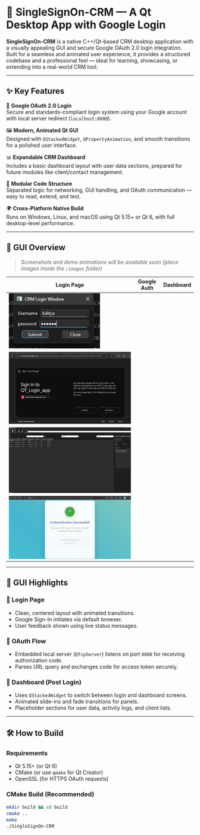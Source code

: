 # 💼 SingleSignOn-CRM — A Qt Desktop App with Google Login

**SingleSignOn-CRM** is a native C++/Qt-based CRM desktop application with a visually appealing GUI and secure Google OAuth 2.0 login integration. Built for a seamless and animated user experience, it provides a structured codebase and a professional feel — ideal for learning, showcasing, or extending into a real-world CRM tool.

---

## ✨ Key Features

🔐 **Google OAuth 2.0 Login**  
Secure and standards-compliant login system using your Google account with local server redirect (`localhost:8080`).

🖼️ **Modern, Animated Qt GUI**  
Designed with `QStackedWidget`, `QPropertyAnimation`, and smooth transitions for a polished user interface.

📊 **Expandable CRM Dashboard**  
Includes a basic dashboard layout with user data sections, prepared for future modules like client/contact management.

🔌 **Modular Code Structure**  
Separated logic for networking, GUI handling, and OAuth communication — easy to read, extend, and test.

🌍 **Cross-Platform Native Build**  
Runs on Windows, Linux, and macOS using Qt 5.15+ or Qt 6, with full desktop-level performance.

---

## 🎥 GUI Overview

> _Screenshots and demo animations will be available soon (place images inside the `/images` folder)_

| Login Page | Google Auth | Dashboard |
|------------|-------------|-----------|
| ![Login](images/login.png) | 
![OAuth](images/oauth.png) | 
![Dashboard](images/dashboard.png) | 
![Dashboard](images/succesfull_login.png) | 
---

## 🧠 GUI Highlights

### 🔹 Login Page
- Clean, centered layout with animated transitions.
- Google Sign-In initiates via default browser.
- User feedback shown using live status messages.

### 🔹 OAuth Flow
- Embedded local server (`QTcpServer`) listens on port `8080` for receiving authorization code.
- Parses URL query and exchanges code for access token securely.

### 🔹 Dashboard (Post Login)
- Uses `QStackedWidget` to switch between login and dashboard screens.
- Animated slide-ins and fade transitions for panels.
- Placeholder sections for user data, activity logs, and client lists.

---

## 🛠️ How to Build

### Requirements
- Qt 5.15+ (or Qt 6)
- CMake (or use `qmake` for Qt Creator)
- OpenSSL (for HTTPS OAuth requests)

### CMake Build (Recommended)
```bash
mkdir build && cd build
cmake ..
make
./SingleSignOn-CRM

